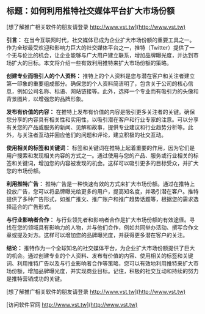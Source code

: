 ## **标题：如何利用推特社交媒体平台扩大市场份额**

[想了解推广相关软件的朋友请登录 http://www.vst.tw](http://www.vst.tw)

**引言：**
在当今互联网时代，社交媒体已成为企业扩大市场份额的重要工具之一。作为全球最受欢迎和影响力巨大的社交媒体平台之一，推特（Twitter）提供了一个无与伦比的机会，让企业能够与广大用户建立联系，增加品牌曝光度，并达到市场扩大的目标。本文将介绍一些有效利用推特来扩大市场份额的策略。

**创建专业而吸引人的个人资料：**
推特上的个人资料是您与潜在客户和关注者建立第一印象的重要组成部分。确保您的个人资料简洁明了，包含关于公司的核心信息，例如公司名称、标语、网站链接等。此外，选择一个专业而有吸引力的头像和背景图片，以增强您的品牌形象。

**发布有价值的内容：**
在推特上发布有价值的内容是吸引更多关注者的关键。确保您分享的内容具有相关性和实用性，以吸引潜在客户和行业专家的注意。可以分享有关您的产品或服务的新闻、见解和故事，提供专业建议和行业趋势分析等。此外，与关注者互动并回应他们的问题和评论，建立积极的社交互动。

**使用相关的标签和关键词：**
标签和关键词在推特上起着重要的作用，因为它们是用户搜索和发现相关内容的方式之一。通过使用与您的产品、服务或行业相关的标签和关键词，增加您的内容被发现的机会。这样可以吸引更多的目标受众，并扩大您的市场份额。

**利用推特广告：**
推特广告是一种快速有效的方式来扩大市场份额。通过在推特上投放广告，您可以将品牌曝光给更多的用户，提高知名度，并吸引潜在客户。推特提供了多种广告形式，如推广推文、推广账户和推广趋势话题等，根据您的需求选择适合的广告形式。

**与行业影响者合作：**
与行业领先者和影响者合作是扩大市场份额的有效途径。寻找在您的领域具有影响力的人物，并与他们合作，例如共同举办活动、撰写合作文章或提及对方。这样可以增加您的品牌曝光度，并获得更多潜在客户的关注。

**结论：**
推特作为一个全球知名的社交媒体平台，为企业扩大市场份额提供了巨大的机会。通过创建专业的个人资料、发布有价值的内容、使用相关的标签和关键词、利用推特广告以及与行业影响者合作等策略，您可以有效地利用推特来扩大市场份额，增加品牌曝光度，并实现商业目标。记住，积极的社交互动和持续的努力是推特营销成功的关键。

[想了解推广相关软件的朋友请登录 http://www.vst.tw](http://www.vst.tw)


[访问软件官网 http://www.vst.tw](http://www.vst.tw)

